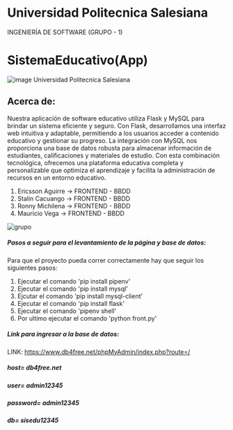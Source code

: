 # Universidad Politecnica Salesiana
INGENIERÍA DE SOFTWARE 
(GRUPO - 1)
# SistemaEducativo(App)
![image](https://github.com/Stalin21032001/APP-SISTEMEDU/assets/105472176/09bdde76-0594-4760-b1fc-8f759a29a987)
Universidad Politecnica Salesiana
## Acerca de:
Nuestra aplicación de software educativo utiliza Flask y MySQL para brindar un sistema eficiente y seguro. Con Flask, desarrollamos una interfaz web intuitiva y adaptable, permitiendo a los usuarios acceder a contenido educativo y gestionar su progreso. La integración con MySQL nos proporciona una base de datos robusta para almacenar información de estudiantes, calificaciones y materiales de estudio. Con esta combinación tecnológica, ofrecemos una plataforma educativa completa y personalizable que optimiza el aprendizaje y facilita la administración de recursos en un entorno educativo.

1. Ericsson Aguirre -> FRONTEND - BBDD
2. Stalin Cacuango -> FRONTEND - BBDD
3. Ronny Michilena -> FRONTEND - BBDD
4. Mauricio Vega -> FRONTEND - BBDD

![grupo](https://github.com/Stalin21032001/APP-SISTEMEDU/assets/105472176/2451bb4a-20f8-4e11-94e0-636ea5ae73d3)

##### Pasos a seguir para el levantamiento de la página y base de datos:
Para que el proyecto pueda correr correctamente hay que seguir los siguientes pasos:
1. Ejecutar el comando 'pip install pipenv'
2. Ejecutar el comando 'pip install mysql'
3. Ejcutar el comando 'pip install mysql-client' 
4. Ejecutar el comando 'pip install flask'
5. Ejecutar el comando 'pipenv shell'
6. Por ultimo ejecutar el comando 'python front.py'

##### Link para ingresar a la base de datos:
LINK: https://www.db4free.net/phpMyAdmin/index.php?route=/
##### host= db4free.net
##### user= admin12345
##### password= admin12345
##### db= sisedu12345 
